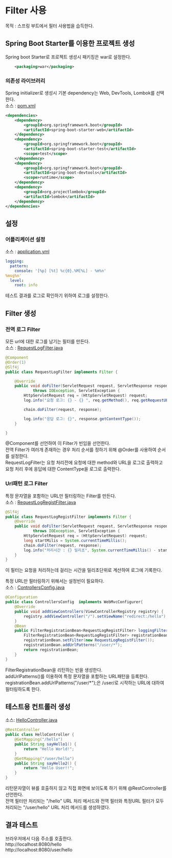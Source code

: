 # Filter 사용
목적 : 스프링 부트에서 필터 사용법을 습득한다.  
  
## Spring Boot Starter를 이용한 프로젝트 생성
Spring boot Starter로 프로젝트 생성시 패키징은 war로 설정한다.
```xml
	<packaging>war</packaging>
```

### 의존성 라이브러리
Spring initializer로 생성시 기본 dependency는 Web, DevTools, Lombok를 선택한다.  
소스 : [pom.xml](pom.xml)  
```xml
<dependencies>
	<dependency>
		<groupId>org.springframework.boot</groupId>
		<artifactId>spring-boot-starter-web</artifactId>
	</dependency>
	<dependency>
		<groupId>org.springframework.boot</groupId>
		<artifactId>spring-boot-starter-test</artifactId>
		<scope>test</scope>
	</dependency>
	<dependency>
		<groupId>org.springframework.boot</groupId>
		<artifactId>spring-boot-devtools</artifactId>
		<scope>runtime</scope>
	</dependency>
	<dependency>
		<groupId>org.projectlombok</groupId>
		<artifactId>lombok</artifactId>
	</dependency>
</dependencies>
```

## 설정
### 어플리케이션 설정
소스 : [application.yml](src/main/resources/application.yml)  
```yml
logging:
  pattern:
    console: '[%p] [%t] %c{0}.%M[%L] - %m%n'
%msg%n'
  level:
    root: info
```
테스트 결과를 로그로 확인하기 위하여 로그를 설정한다.  

## Filter 생성
### 전역 로그 Filter
모든 url에 대한 로그를 남기는 필터를 만든다.  
소스 : [RequestLogFilter.java](src/main/java/com/linor/app/component/RequestLogFilter.java)  
```java
@Component
@Order(1)
@Slf4j
public class RequestLogFilter implements Filter {

	@Override
	public void doFilter(ServletRequest request, ServletResponse response, FilterChain chain)
			throws IOException, ServletException {
		HttpServletRequest req = (HttpServletRequest) request;
		log.info("요청 로그: {} - {} ", req.getMethod(), req.getRequestURI());

		chain.doFilter(request, response);

		log.info("응답 로그: {}", response.getContentType());
	}

}
```
@Component를 선언하여 이 Filter가 빈임을 선언한다.  
전역 Filter가 여러개 존재하는 경우 처리 순서를 정하기 위해 @Order를 사용하여 순서를 설정한다.  
RequestLogFilter는  요청 처리전에 요청에 대한 method와 URL을 로그로 출력하고 요청 처리 후에 응답에 대한 ContentType을 로그로 출력한다.  

### Url패턴 로그 Filter
특정 문자열을 포함하는 URL만 필터링하는 Filter를 만든다.  
소스 : [RequestLogRegistFilter.java](src/main/java/com/linor/app/component/RequestLogRegistFilter.java)  
```java
@Slf4j
public class RequestLogRegistFilter implements Filter {
	@Override
	public void doFilter(ServletRequest request, ServletResponse response, FilterChain chain)
			throws IOException, ServletException {
		HttpServletRequest req = (HttpServletRequest) request;
		long startMilis = System.currentTimeMillis();
		chain.doFilter(request, response);
		log.info("처리시간 : {} 밀리초", System.currentTimeMillis() - startMilis );
	}
}
```
이 필터는 요청을 처리하는데 걸리는 시간을 밀리초단위로 계산하여 로그에 기록한다.  

특정 URL만 필터링하기 위해서는 설정빈이 필요하다.  
소스 : [ControllersConfig.java](src/main/java/com/linor/app/config/ControllersConfig.java)  
```java
@Configuration
public class ControllersConfig  implements WebMvcConfigurer{
	@Override
	public void addViewControllers(ViewControllerRegistry registry) {
		registry.addViewController("/").setViewName("redirect:/hello");
	}
	@Bean
	public FilterRegistrationBean<RequestLogRegistFilter> loggingFilter(){
		FilterRegistrationBean<RequestLogRegistFilter> registrationBean = new FilterRegistrationBean<>();
		registrationBean.setFilter(new RequestLogRegistFilter());
		registrationBean.addUrlPatterns("/user/*");
		return registrationBean;
	}
}
```
FilterRegistrationBean을 리턴하는 빈을 생성한다.  
addUrlPatterns()를 이용하여 특정 문자열을 포함하는 URL패턴을 등록한다.  
registrationBean.addUrlPatterns("/user/*");은 /user/로 시작하는 URL에 대하여 필터링하도록 한다.  

## 테스트용 컨트롤러 생성
소스: [HelloController.java](src/main/java/com/linor/app/controller/HelloController.java)  
```java
@RestController
public class HelloController {
	@GetMapping("/hello")
	public String sayHello1() {
		return "Hello World!";
	}
	@GetMapping("/user/hello")
	public String sayHello2() {
		return "Hello User!!";
	}
}
```
리턴문자열이 뷰를 호출하지 않고 직접 화면에 보이도록 하기 위해 @RestController를 선언한다.  
전역 필터만 처리되는 "/hello" URL 처리 메서드와 전역 필터와 특정URL 필터가 모두 처리되는 "/user/hello" URL 처리 메서드를 생성하였다.  

## 결과 테스트
브라우저에서 다음 주소를 호출한다.  
http://localhost:8080/hello  
http://localhost:8080/user/hello
